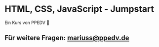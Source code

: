 # HTML, CSS, JavaScript - Jumpstart

Ein Kurs von PPEDV :rocket:

## Für weitere Fragen: mariuss@ppedv.de
